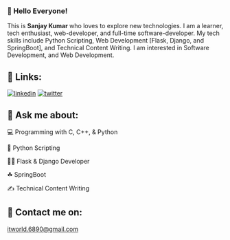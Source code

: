 ### 👋 Hello Everyone!
<p>
This is <b>Sanjay Kumar</b> who loves to explore new technologies. I am a learner, tech enthusiast, web-developer, and full-time software-developer. My tech skills include Python Scripting, Web Development [Flask, Django, and SpringBoot], and Technical Content Writing. I am interested in Software Development, and Web Development.</p>


## 🔗 Links:
[![linkedin](https://img.shields.io/badge/linkedin-0A66C2?style=for-the-badge&logo=linkedin&logoColor=white)](https://www.linkedin.com/in/sanjaykumar086/)
[![twitter](https://img.shields.io/badge/twitter-1DA1F2?style=for-the-badge&logo=twitter&logoColor=white)](https://twitter.com/Sanjay6890/)

## 💬 Ask me about:
<p>💻 Programming with C, C++, & Python</p>
<p>🐍 Python Scripting</p>
<p>👨‍💻 Flask & Django Developer</p>
<p>☘ SpringBoot</p>
<p>✍ Technical Content Writing</p>

## 📧 Contact me on:
<p><a href="mailto:itworld.6890@gmail.com"> itworld.6890@gmail.com</a><p>

